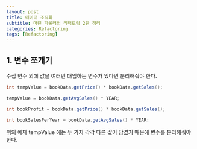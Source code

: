 ```yaml
---
layout: post
title: 데이터 조직화
subtitle: 마틴 파울러의 리팩토링 2판 정리
categories: Refactoring
tags: [Refactoring]
---
```


## 1. 변수 쪼개기

수집 변수 외에 값을 여러번 대입하는 변수가 있다면 분리해줘야 한다.

```java
int tempValue = bookData.getPrice() * bookData.getSales();

tempValue = bookData.getAvgSales() * YEAR;
```  
```java
int bookProfit = bookData.getPrice() * bookData.getSales();

int bookSalesPerYear = bookData.getAvgSales() * YEAR;
```  
위의 예제 tempValue 에는 두 가지 각각 다른 값이 담겼기 때문에 변수를 분리해줘야 한다.
